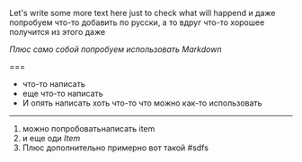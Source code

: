 Let's write some more text here just to check what will happend 
и  даже попробуем что-то добавить по русски, а то вдруг что-то хорошее получится из этого даже


*Плюс само собой попробуем использовать Markdown* 

===

- что-то написать
- еще что-то написать 
- И опять написать хоть что-то что можно  как-то использовать 

-----------------------
1. можно попробоватьнаписать   item
2.  и  еще оди  _Item_
3. Плюс дополнительно примерно вот такой #sdfs
